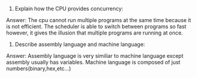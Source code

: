 <!-- Answers to the Short Answer Essay Questions go here -->

1. Explain how the CPU provides concurrency:
   
Answer: The cpu cannot run multiple programs at the same time because it is not efficient. The scheduler is able to switch between programs so fast however, it gives the illusion that multiple programs are running at once.

1. Describe assembly language and machine language:
   
Answer: Assembly language is very similiar to machine language except assembly usually has variables. Machine language is composed of just numbers(binary,hex,etc...)

